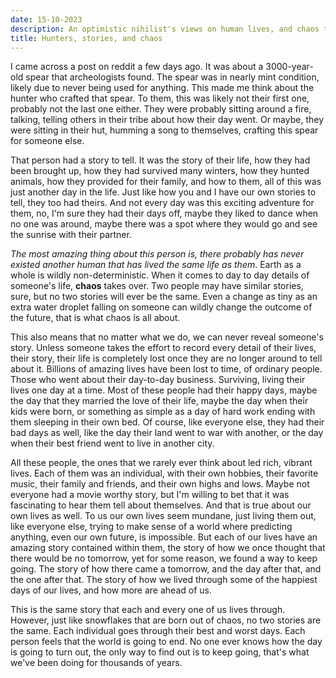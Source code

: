 ```yaml
---
date: 15-10-2023
description: An optimistic nihilist's views on human lives, and chaos theory.
title: Hunters, stories, and chaos
---
```


I came across a post on reddit a few days ago. It was about a 3000-year-old spear that archeologists found. The spear was in nearly mint condition, likely due to never being used for anything. This made me think about the hunter who crafted that spear. To them, this was likely not their first one, probably not the last one either. They were probably sitting around a fire, talking, telling others in their tribe about how their day went. Or maybe, they were sitting in their hut, humming a song to themselves, crafting this spear for someone else. 


That person had a story to tell. It was the story of their life, how they had been brought up, how they had survived many winters, how they hunted animals, how they provided for their family, and how to them, all of this was just another day in the life. Just like how you and I have our own stories to tell, they too had theirs. And not every day was this exciting adventure for them, no, I'm sure they had their days off, maybe they liked to dance when no one was around, maybe there was a spot where they would go and see the sunrise with their partner. 


_The most amazing thing about this person is, there probably has never existed another human that has lived the same life as them_. Earth as a whole is wildly non-deterministic. When it comes to day to day details of someone's life, **chaos** takes over. Two people may have similar stories, sure, but no two stories will ever be the same. Even a change as tiny as an extra water droplet falling on someone can wildly change the outcome of the future, that is what chaos is all about. 


This also means that no matter what we do, we can never reveal someone's story. Unless someone takes the effort to record every detail of their lives, their story, their life is completely lost once they are no longer around to tell about it. Billions of amazing lives have been lost to time, of ordinary people. Those who went about their day-to-day business. Surviving, living their lives one day at a time. Most of these people had their happy days, maybe the day that they married the love of their life, maybe the day when their kids were born, or something as simple as a day of hard work ending with them sleeping in their own bed. Of course, like everyone else, they had their bad days as well, like the day their land went to war with another, or the day when their best friend went to live in another city. 


All these people, the ones that we rarely ever think about led rich, vibrant lives. Each of them was an individual, with their own hobbies, their favorite music, their family and friends, and their own highs and lows. Maybe not everyone had a movie worthy story, but I'm willing to bet that it was fascinating to hear them tell about themselves. And that is true about our own lives as well. To us our own lives seem mundane, just living them out, like everyone else, trying to make sense of a world where predicting anything, even our own future, is impossible. But each of our lives have an amazing story contained within them, the story of how we once thought that there would be no tomorrow, yet for some reason, we found a way to keep going. The story of how there came a tomorrow, and the day after that, and the one after that. The story of how we lived through some of the happiest days of our lives, and how more are ahead of us. 

This is the same story that each and every one of us lives through. However, just like snowflakes that are born out of chaos, no two stories are the same. Each individual goes through their best and worst days.
Each person feels that the world is going to end. No one ever knows how the day is going to turn out, the only way to find out is to keep going, that's what we've been doing for thousands of years.
